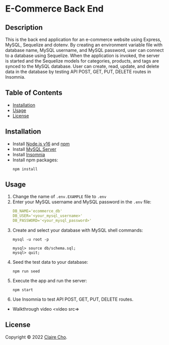 <!-- omit in toc -->
# E-Commerce Back End

<!-- omit in toc -->
## Description

This is the back end application for an e-commerce website using Express, MySQL, Sequelize and dotenv. By creating an environment variable file with database name, MySQL username, and MySQL password, user can connect to a database using Sequelize. When the application is invoked, the server is started and the Sequelize models for categories, products, and tags are synced to the MySQL database. User can create, read, update, and delete data in the database by testing API POST, GET, PUT, DELETE routes in Insomnia.

<!-- omit in toc -->
## Table of Contents
- [Installation](#installation)
- [Usage](#usage)
- [License](#license)

## Installation
- Install [Node.js v16](https://nodejs.org/en/blog/release/v16.16.0/) and [npm](https://www.npmjs.com/)
- Install [MySQL Server](https://dev.mysql.com/doc/mysql-getting-started/en/#mysql-getting-started-installing)
- Install [Insomnia](https://insomnia.rest/download)
- Install npm packages:
  ```
  npm install
  ```

## Usage
1. Change the name of `.env.EXAMPLE` file to `.env`
2. Enter your MySQL username and MySQL password in the `.env` file:
    ```yaml
    DB_NAME='ecommerce_db'
    DB_USER='<your_mysql_username>'
    DB_PASSWORD='<your_mysql_password>'
    ```
3. Create and select your database with MySQL shell commands:
    ```
    mysql -u root -p
    ```
    ```shell
    mysql> source db/schema.sql;
    mysql> quit;
    ```
4. Seed the test data to your database:
    ```
    npm run seed
    ```
5. Execute the app and run the server:
    ```
    npm start
    ```
6. Use Insomnia to test API POST, GET, PUT, DELETE routes.
- Walkthrough video
<video src=></video>


## License
Copyright © 2022 [Claire Cho](https://github.com/clairehwcho).
